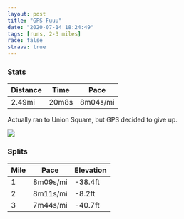 ```yaml
---
layout: post
title: "GPS Fuuu"
date: "2020-07-14 18:24:49"
tags: [runs, 2-3 miles]
race: false
strava: true
---
```


### Stats

| Distance | Time | Pace |
|----------|------|------|
|2.49mi|20m8s|8m04s/mi|

Actually ran to Union Square, but GPS decided to give up.

<img src='https://maps.googleapis.com/maps/api/staticmap?maptype=roadmap&path=enc:s{fwFldgbMKEEMECWAUOc@GI@OFQB}CUI@oAEi@@_@E_@O[IS?MH_@CYDWCI@_AEk@G]Io@GMCOBK?a@BMRDp@CRAl@O`AEfAO|@?Z[p@LREFIHSp@ILKFmABMCKEi@GeAu@WAGQ]WIMUMMUKWIKq@[M?I?ID{@B}@RaA@QFKL]Fc@?[@_@EEC]Jg@EYLWDWPUFk@BKDs@?ICSBCCMBCBSFe@Fi@PABKDW?o@FOCQDK?SLSDk@@]F_@B_@F[BW?WFQJIEKBGAA@o@F_@?CDg@BMDECSLG@e@@aATY?SCKBGF]FKCE?eATK?QBa@LQA{@DCAQAm@Tc@HKDu@LEB]@QFqA?w@JG?e@HK@s@PK?YFYAu@LIE{@FWASFYBm@RyAPm@NABE@aB?SFS?YFMCEI]G[He@\_@?[Lg@F]LMNuAB[FUP[FgBFGD[Hw@DOFQBc@?IBi@Ai@N[^QJc@^SXGLCTO`@C?B@GLMNKRQj@OTITSVELGDq@vASv@OJOTUf@AJIJEN@l@Af@BJCHOX}@h@KJQ`@W\[ZOn@KLWp@UXO\a@d@KRKJA?IZUXAZGf@KTSVCVOf@Kd@c@j@g@t@&key=AIzaSyC1MId7bFpkLXNAaYhBSTb8jLyiSqzbDtM&size=800x800&markers=color:yellow|label:S|40.67274,-73.93367&markers=color:green|label:F|40.70290000000006,-73.94578000000007'>

### Splits

| Mile | Pace | Elevation |
|------|------|-----------|
|1|8m09s/mi|-38.4ft|
|2|8m11s/mi|-8.2ft|
|3|7m44s/mi|-40.7ft|
